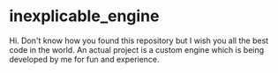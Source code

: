 # inexplicable_engine
Hi. Don't know how you found this repository but I wish you all the best code in the world.
An actual project is a custom engine which is being developed by me for fun and experience.
